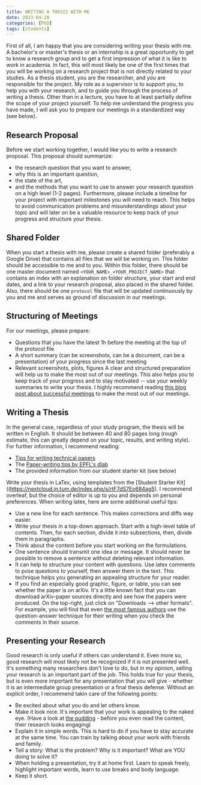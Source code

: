 ```yaml
---
title: WRITING A THESIS WITH ME
date: 2023-04-20
categories: [PhD]
tags: [students]
---
```


First of all, I am happy that you are considering writing your thesis with me.
A bachelor's or master's thesis or an internship is a great opportunity to get to know a research group and to get a first impression of what it is like to work in academia.
In fact, this will most likely be one of the first times that you will be working on a research project that is not directly related to your studies.
As a thesis student, you are the researcher, and you are responsible for the project.
My role as a supervisor is to support you, to help you with your research, and to guide you through the process of writing a thesis.
Other than in a lecture, you have to at least partially define the scope of your project yourself.
To help me understand the progress you have made, I will ask you to prepare our meetings in a standardized way (see below).

## Research Proposal
Before we start working together, I would like you to write a research proposal.
This proposal should summarize:
- the research question that you want to answer, 
- why this is an important question,
- the state of the art,
- and the methods that you want to use to answer your research question
on a high level (1-2 pages).
Furthermore, please include a timeline for your project with important milestones you will need to reach.
This helps to avoid communication problems and misunderstandings about your topic and will later on be a valuable resource to keep track of your progress and structure your thesis.

## Shared Folder
When you start a thesis with me, please create a shared folder (preferably a Google Drive) that contains all files that we will be working on.
This folder should be accessible to me and to you.
Within this folder, there should be one master document named `<YOUR_NAME>_<YOUR_PROJECT_NAME>` that contains an index with an explanation on folder structure,
your start and end dates, and a link to your research proposal, also placed in the shared folder.
Also, there should be one `protocol` file that will be updated continuously by you and me and serves as ground of discussion in our meetings.

## Structuring of Meetings
For our meetings, please prepare:
- Questions that you have the latest 1h before the meeting at the top of the protocol file
- A short summary (can be screenshots, can be a document, can be a presentation) of your progress since the last meeting
- Relevant screenshots, plots, figures
A clear and structured preparation will help us to make the most out of our meetings.
This also helps you to keep track of your progress and to stay motivated -- use your weekly summaries to write your thesis.
I highly recommend reading [this blog post about successful meetings](https://medium.com/@jurgens_24580/reflections-on-strategies-for-successful-meetings-with-undergraduate-researchers-ae22306ecd8d) to make the most out of our meetings.

## Writing a Thesis
In the general case, regardless of your study program, the thesis will be written in English.
It should be between 40 and 80 pages long (rough estimate, this can greatly depend on your topic, results, and writing style).
For further information, I recommend reading:
- [Tips for writing technical papers](https://cs.stanford.edu/people/widom/paper-writing.html)
- The [Paper-writing tips by EPFL's dlab](https://dlab.epfl.ch/onboarding/paper-writing/)
- The provided information from our student starter kit (see below)

Write your thesis in LaTex, using templates from the [Student Starter Kit]((https://nextcloud.in.tum.de/index.php/s/rtF7dS7Eo684ag5).
I recommend overleaf, but the choice of editor is up to you and depends on personal preferences.
When writing latex, here are some additional useful tips:
- Use a new line for each sentence. This makes corrections and diffs way easier.
- Write your thesis in a top-down approach. Start with a high-level table of contents. Then, for each section, divide it into subsections, then, divide them in paragraphs.
- Think about the content before you start working on the formulations.
- One sentence should transmit one idea or message. It should never be possible to remove a sentence without deleting relevant information. 
- It can help to structure your content with questions. Use latex comments to pose questions to yourself, then answer them in the text. This technique helps you generating an appealing structure for your reader.
- If you find an especially good graphic, figure, or table, you can see whether the paper is on arXiv. It's a little known fact that you can download arXiv-paper sources directly and see how the papers were produced. On the top-right, just click on "Downloads --> other formats". For example, you will find that even [the most famous authors](https://arxiv.org/abs/1906.05243) use the question-answer technique for their writing when you check the comments in their source.

## Presenting your Research
Good research is only useful if others can understand it.
Even more so, good research will most likely not be recognized if it is not presented well.
It's something many researchers don't love to do, but in my opinion, selling your research is an important part of the job.
This holds true for your thesis, but is even more important for any presentation that you will give - whether it is an intermediate group presentation or a final thesis defense.
Without an explicit order, I recommend takin care of the following points:
- Be excited about what you do and let others know.
- Make it look nice. It's important that your work is appealing to the naked eye. (Have a look at [the pudding](https://pudding.cool/) - before you even read the content, their research looks engaging)
- Explain it in simple words. This is hard to do if you have to stay accurate at the same time. You can train by talking about your work with friends and family.
- Tell a story: What is the problem? Why is it important? What are YOU doing to solve it?
- When holding a presentation, try it at home first. Learn to speak freely, highlight important words, learn to use breaks and body language.
- Keep it short.
